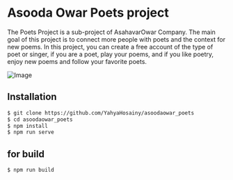 # Asooda Owar Poets project
The Poets Project is a sub-project of AsahavarOwar Company.
The main goal of this project is to connect more people with poets and the context for new poems.
In this project, you can create a free account of the type of poet or singer, if you are a poet, play your poems, and if you like poetry, enjoy new poems and follow your favorite poets.

![Image](https://asoodaowar.com/img/AsoodaOwar.48522ffc.png)

## Installation
```bash
$ git clone https://github.com/YahyaHosainy/asoodaowar_poets
$ cd asoodaowar_poets
$ npm install
$ npm run serve
```
## for build
```bash
$ npm run build
```